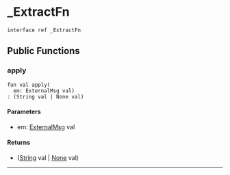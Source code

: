# _ExtractFn

```pony
interface ref _ExtractFn
```

## Public Functions

### apply

```pony
fun val apply(
  em: ExternalMsg val)
: (String val | None val)
```
#### Parameters

*   em: [ExternalMsg](wallaroo_labs-messages-ExternalMsg) val

#### Returns

* ([String](builtin-String) val | [None](builtin-None) val)

---

